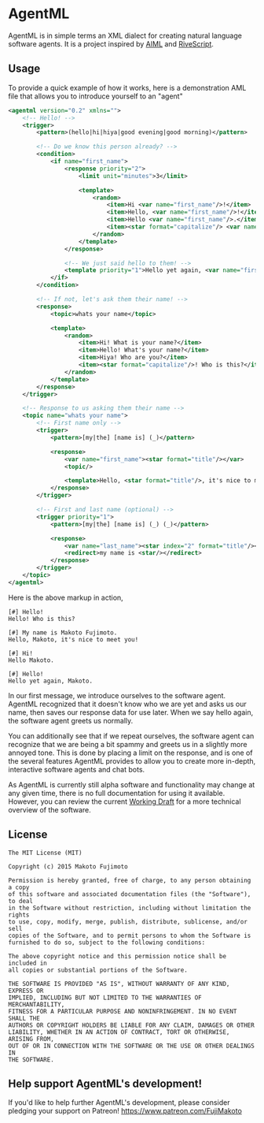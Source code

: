 # AgentML
AgentML is in simple terms an XML dialect for creating natural language software agents. It is a project inspired by [AIML](http://www.alicebot.org/aiml.html) and [RiveScript](http://www.rivescript.com).

## Usage
To provide a quick example of how it works, here is a demonstration AML file that allows you to introduce yourself to an "agent"
```xml
<agentml version="0.2" xmlns="">
    <!-- Hello! -->
    <trigger>
        <pattern>(hello|hi|hiya|good evening|good morning)</pattern>

        <!-- Do we know this person already? -->
        <condition>
            <if name="first_name">
                <response priority="2">
                    <limit unit="minutes">3</limit>

                    <template>
                        <random>
                            <item>Hi <var name="first_name"/>!</item>
                            <item>Hello, <var name="first_name"/>!</item>
                            <item>Hello <var name="first_name"/>.</item>
                            <item><star format="capitalize"/> <var name="first_name"/>.</item>
                        </random>
                    </template>
                </response>

                <!-- We just said hello to them! -->
                <template priority="1">Hello yet again, <var name="first_name"/>.</template>
            </if>
        </condition>

        <!-- If not, let's ask them their name! -->
        <response>
            <topic>whats your name</topic>

            <template>
                <random>
                    <item>Hi! What is your name?</item>
                    <item>Hello! What's your name?</item>
                    <item>Hiya! Who are you?</item>
                    <item><star format="capitalize"/>! Who is this?</item>
                </random>
            </template>
        </response>
    </trigger>

    <!-- Response to us asking them their name -->
    <topic name="whats your name">
        <!-- First name only -->
        <trigger>
            <pattern>[my|the] [name is] (_)</pattern>

            <response>
                <var name="first_name"><star format="title"/></var>
                <topic/>

                <template>Hello, <star format="title"/>, it's nice to meet you!</template>
            </response>
        </trigger>

        <!-- First and last name (optional) -->
        <trigger priority="1">
            <pattern>[my|the] [name is] (_) (_)</pattern>

            <response>
                <var name="last_name"><star index="2" format="title"/></var>
                <redirect>my name is <star/></redirect>
            </response>
        </trigger>
    </topic>
</agentml>
```
Here is the above markup in action,
```
[#] Hello!
Hello! Who is this?

[#] My name is Makoto Fujimoto.
Hello, Makoto, it's nice to meet you!

[#] Hi!
Hello Makoto.

[#] Hello!
Hello yet again, Makoto.
```
In our first message, we introduce ourselves to the software agent. AgentML recognized that it doesn't know who we are yet and asks us our name, then saves our response data for use later. When we say hello again, the software agent greets us normally.

You can additionally see that if we repeat ourselves, the software agent can recognize that we are being a bit spammy and greets us in a slightly more annoyed tone. This is done by placing a limit on the response, and is one of the several features AgentML provides to allow you to create more in-depth, interactive software agents and chat bots.
 
As AgentML is currently still alpha software and functionality may change at any given time, there is no full documentation for using it available. However, you can review the current [Working Draft](https://github.com/FujiMakoto/AgentML/wiki/AgentML-0.2-Working-Draft) for a more technical overview of the software. 
 
## License
```
The MIT License (MIT)

Copyright (c) 2015 Makoto Fujimoto

Permission is hereby granted, free of charge, to any person obtaining a copy
of this software and associated documentation files (the "Software"), to deal
in the Software without restriction, including without limitation the rights
to use, copy, modify, merge, publish, distribute, sublicense, and/or sell
copies of the Software, and to permit persons to whom the Software is
furnished to do so, subject to the following conditions:

The above copyright notice and this permission notice shall be included in
all copies or substantial portions of the Software.

THE SOFTWARE IS PROVIDED "AS IS", WITHOUT WARRANTY OF ANY KIND, EXPRESS OR
IMPLIED, INCLUDING BUT NOT LIMITED TO THE WARRANTIES OF MERCHANTABILITY,
FITNESS FOR A PARTICULAR PURPOSE AND NONINFRINGEMENT. IN NO EVENT SHALL THE
AUTHORS OR COPYRIGHT HOLDERS BE LIABLE FOR ANY CLAIM, DAMAGES OR OTHER
LIABILITY, WHETHER IN AN ACTION OF CONTRACT, TORT OR OTHERWISE, ARISING FROM,
OUT OF OR IN CONNECTION WITH THE SOFTWARE OR THE USE OR OTHER DEALINGS IN
THE SOFTWARE.
```

## Help support AgentML's development!
If you'd like to help further AgentML's development, please consider pledging your support on Patreon!
https://www.patreon.com/FujiMakoto